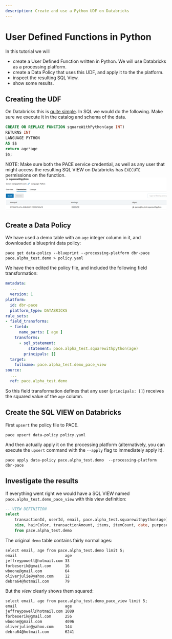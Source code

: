 ```yaml
---
description: Create and use a Python UDF on Databricks
---
```


# User Defined Functions in Python

In this tutorial we will

* create a User Defined Function written in Python. We will use Databricks as a processing platform.
* create a Data Policy that uses this UDF, and apply it to the the platform.
* inspect the resulting SQL View.
* show some results.

## Creating the UDF

On Databricks this is [quite simple](https://docs.databricks.com/en/udf/python.html). In SQL we would do the following. Make sure we execute it in the catalog and schema of the data.

```sql
CREATE OR REPLACE FUNCTION squareWithPython(age INT)
RETURNS INT
LANGUAGE PYTHON
AS $$
return age*age
$$;
```

NOTE: Make sure both the PACE service credential, as well as any user that might access the resulting SQL VIEW on Databricks has `EXECUTE` permissions on the function. ![exec permissions](dbr-exec-perms.png)

## Create a Data Policy

We have used a demo table with an `age` integer column in it, and downloaded a blueprint data policy:

```
pace get data-policy --blueprint --processing-platform dbr-pace pace.alpha_test.demo > policy.yaml
```

We have then edited the policy file, and included the following field transformation:

```yaml
metadata:
  ...
  version: 1
platform:
  id: dbr-pace
  platform_type: DATABRICKS
rule_sets:
- field_transforms:
  - field:
      name_parts: [ age ]
    transforms:
      - sql_statement: 
          statement: pace.alpha_test.squarewithpython(age)
        principals: []
  target:
    fullname: pace.alpha_test.demo_pace_view
source:
  ...
  ref: pace.alpha_test.demo
```

So this field transformation defines that any user (`principals: []`) receives the squared value of the `age` column.

## Create the SQL VIEW on Databricks

First `upsert` the policy file to PACE.

```
pace upsert data-policy policy.yaml
```

And then actually apply it on the processing platform (alternatively, you can execute the `upsert` command with the `--apply` flag to immediately apply it).

```
pace apply data-policy pace.alpha_test.demo  --processing-platform dbr-pace 
```

## Investigate the results

If everything went right we would have a SQL VIEW named `pace.alpha_test.demo_pace_view` with this view definition:

```sql
-- VIEW DEFINITION
select
    transactionId, userId, email, pace.alpha_test.squarewithpython(age) age,
    size, hairColor, transactionAmount, items, itemCount, date, purpose
    from pace.alpha_test.demo
```

The original `demo` table contains fairly normal ages:

```
select email, age from pace.alpha_test.demo limit 5;
email                     age
jeffreypowell@hotmail.com 33
forbeserik@gmail.com      16
wboone@gmail.com          64
oliverjulie@yahoo.com     12
debra64@hotmail.com       79
```

But the _view_ clearly shows them squared:

```
select email, age from pace.alpha_test.demo_pace_view limit 5;
email                     age
jeffreypowell@hotmail.com 1089
forbeserik@gmail.com      256
wboone@gmail.com          4096
oliverjulie@yahoo.com     144
debra64@hotmail.com       6241
```
